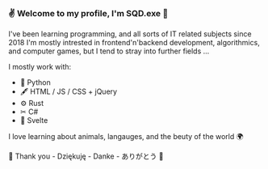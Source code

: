 ### ✌ Welcome to my profile, I'm SQD.exe 📛

I've been learning programming, and all sorts of IT related subjects since 2018
I'm mostly intrested in frontend'n'backend development, algorithmics, and computer games, but I tend to stray into further fields ... 

I mostly work with:
- 🐍 Python
- 🖋  HTML / JS / CSS + jQuery
- ⚙  Rust
- ✂  C#
- 💎 Svelte

I love learning about animals, langauges, and the beuty of the world 🌍

🌟 Thank you - Dziękuję - Danke - ありがとう 🌟

